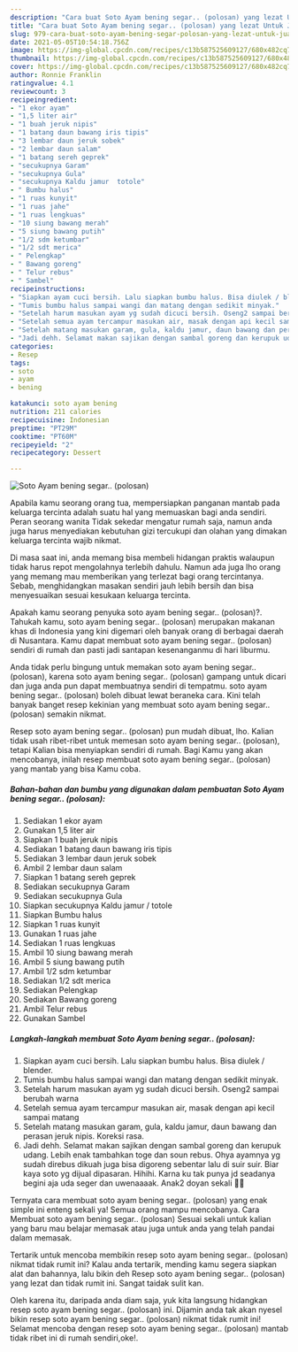 ```yaml
---
description: "Cara buat Soto Ayam bening segar.. (polosan) yang lezat Untuk Jualan"
title: "Cara buat Soto Ayam bening segar.. (polosan) yang lezat Untuk Jualan"
slug: 979-cara-buat-soto-ayam-bening-segar-polosan-yang-lezat-untuk-jualan
date: 2021-05-05T10:54:18.756Z
image: https://img-global.cpcdn.com/recipes/c13b587525609127/680x482cq70/soto-ayam-bening-segar-polosan-foto-resep-utama.jpg
thumbnail: https://img-global.cpcdn.com/recipes/c13b587525609127/680x482cq70/soto-ayam-bening-segar-polosan-foto-resep-utama.jpg
cover: https://img-global.cpcdn.com/recipes/c13b587525609127/680x482cq70/soto-ayam-bening-segar-polosan-foto-resep-utama.jpg
author: Ronnie Franklin
ratingvalue: 4.1
reviewcount: 3
recipeingredient:
- "1 ekor ayam"
- "1,5 liter air"
- "1 buah jeruk nipis"
- "1 batang daun bawang iris tipis"
- "3 lembar daun jeruk sobek"
- "2 lembar daun salam"
- "1 batang sereh geprek"
- "secukupnya Garam"
- "secukupnya Gula"
- "secukupnya Kaldu jamur  totole"
- " Bumbu halus"
- "1 ruas kunyit"
- "1 ruas jahe"
- "1 ruas lengkuas"
- "10 siung bawang merah"
- "5 siung bawang putih"
- "1/2 sdm ketumbar"
- "1/2 sdt merica"
- " Pelengkap"
- " Bawang goreng"
- " Telur rebus"
- " Sambel"
recipeinstructions:
- "Siapkan ayam cuci bersih. Lalu siapkan bumbu halus. Bisa diulek / blender."
- "Tumis bumbu halus sampai wangi dan matang dengan sedikit minyak."
- "Setelah harum masukan ayam yg sudah dicuci bersih. Oseng2 sampai berubah warna"
- "Setelah semua ayam tercampur masukan air, masak dengan api kecil sampai matang"
- "Setelah matang masukan garam, gula, kaldu jamur, daun bawang dan perasan jeruk nipis. Koreksi rasa."
- "Jadi dehh. Selamat makan sajikan dengan sambal goreng dan kerupuk udang. Lebih enak tambahkan toge dan soun rebus. Ohya ayamnya yg sudah direbus dikuah juga bisa digoreng sebentar lalu di suir suir. Biar kaya soto yg dijual dipasaran. Hihihi. Karna ku tak punya jd seadanya begini aja uda seger dan uwenaaaak. Anak2 doyan sekali 👍🏻"
categories:
- Resep
tags:
- soto
- ayam
- bening

katakunci: soto ayam bening 
nutrition: 211 calories
recipecuisine: Indonesian
preptime: "PT29M"
cooktime: "PT60M"
recipeyield: "2"
recipecategory: Dessert

---
```



![Soto Ayam bening segar.. (polosan)](https://img-global.cpcdn.com/recipes/c13b587525609127/680x482cq70/soto-ayam-bening-segar-polosan-foto-resep-utama.jpg)

Apabila kamu seorang orang tua, mempersiapkan panganan mantab pada keluarga tercinta adalah suatu hal yang memuaskan bagi anda sendiri. Peran seorang  wanita Tidak sekedar mengatur rumah saja, namun anda juga harus menyediakan kebutuhan gizi tercukupi dan olahan yang dimakan keluarga tercinta wajib nikmat.

Di masa  saat ini, anda memang bisa membeli hidangan praktis walaupun tidak harus repot mengolahnya terlebih dahulu. Namun ada juga lho orang yang memang mau memberikan yang terlezat bagi orang tercintanya. Sebab, menghidangkan masakan sendiri jauh lebih bersih dan bisa menyesuaikan sesuai kesukaan keluarga tercinta. 



Apakah kamu seorang penyuka soto ayam bening segar.. (polosan)?. Tahukah kamu, soto ayam bening segar.. (polosan) merupakan makanan khas di Indonesia yang kini digemari oleh banyak orang di berbagai daerah di Nusantara. Kamu dapat membuat soto ayam bening segar.. (polosan) sendiri di rumah dan pasti jadi santapan kesenanganmu di hari liburmu.

Anda tidak perlu bingung untuk memakan soto ayam bening segar.. (polosan), karena soto ayam bening segar.. (polosan) gampang untuk dicari dan juga anda pun dapat membuatnya sendiri di tempatmu. soto ayam bening segar.. (polosan) boleh dibuat lewat beraneka cara. Kini telah banyak banget resep kekinian yang membuat soto ayam bening segar.. (polosan) semakin nikmat.

Resep soto ayam bening segar.. (polosan) pun mudah dibuat, lho. Kalian tidak usah ribet-ribet untuk memesan soto ayam bening segar.. (polosan), tetapi Kalian bisa menyiapkan sendiri di rumah. Bagi Kamu yang akan mencobanya, inilah resep membuat soto ayam bening segar.. (polosan) yang mantab yang bisa Kamu coba.

<!--inarticleads1-->

##### Bahan-bahan dan bumbu yang digunakan dalam pembuatan Soto Ayam bening segar.. (polosan):

1. Sediakan 1 ekor ayam
1. Gunakan 1,5 liter air
1. Siapkan 1 buah jeruk nipis
1. Sediakan 1 batang daun bawang iris tipis
1. Sediakan 3 lembar daun jeruk sobek
1. Ambil 2 lembar daun salam
1. Siapkan 1 batang sereh geprek
1. Sediakan secukupnya Garam
1. Sediakan secukupnya Gula
1. Siapkan secukupnya Kaldu jamur / totole
1. Siapkan  Bumbu halus
1. Siapkan 1 ruas kunyit
1. Gunakan 1 ruas jahe
1. Sediakan 1 ruas lengkuas
1. Ambil 10 siung bawang merah
1. Ambil 5 siung bawang putih
1. Ambil 1/2 sdm ketumbar
1. Sediakan 1/2 sdt merica
1. Sediakan  Pelengkap
1. Sediakan  Bawang goreng
1. Ambil  Telur rebus
1. Gunakan  Sambel




<!--inarticleads2-->

##### Langkah-langkah membuat Soto Ayam bening segar.. (polosan):

1. Siapkan ayam cuci bersih. Lalu siapkan bumbu halus. Bisa diulek / blender.
1. Tumis bumbu halus sampai wangi dan matang dengan sedikit minyak.
1. Setelah harum masukan ayam yg sudah dicuci bersih. Oseng2 sampai berubah warna
1. Setelah semua ayam tercampur masukan air, masak dengan api kecil sampai matang
1. Setelah matang masukan garam, gula, kaldu jamur, daun bawang dan perasan jeruk nipis. Koreksi rasa.
1. Jadi dehh. Selamat makan sajikan dengan sambal goreng dan kerupuk udang. Lebih enak tambahkan toge dan soun rebus. Ohya ayamnya yg sudah direbus dikuah juga bisa digoreng sebentar lalu di suir suir. Biar kaya soto yg dijual dipasaran. Hihihi. Karna ku tak punya jd seadanya begini aja uda seger dan uwenaaaak. Anak2 doyan sekali 👍🏻




Ternyata cara membuat soto ayam bening segar.. (polosan) yang enak simple ini enteng sekali ya! Semua orang mampu mencobanya. Cara Membuat soto ayam bening segar.. (polosan) Sesuai sekali untuk kalian yang baru mau belajar memasak atau juga untuk anda yang telah pandai dalam memasak.

Tertarik untuk mencoba membikin resep soto ayam bening segar.. (polosan) nikmat tidak rumit ini? Kalau anda tertarik, mending kamu segera siapkan alat dan bahannya, lalu bikin deh Resep soto ayam bening segar.. (polosan) yang lezat dan tidak rumit ini. Sangat taidak sulit kan. 

Oleh karena itu, daripada anda diam saja, yuk kita langsung hidangkan resep soto ayam bening segar.. (polosan) ini. Dijamin anda tak akan nyesel bikin resep soto ayam bening segar.. (polosan) nikmat tidak rumit ini! Selamat mencoba dengan resep soto ayam bening segar.. (polosan) mantab tidak ribet ini di rumah sendiri,oke!.

